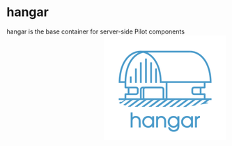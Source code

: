# hangar
hangar is the base container for server-side Pilot components
<img align="right" height="240" width="280" src="https://github.com/bileygdotcom/hangar/blob/main/hangar_logo_560x480.png" >
